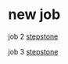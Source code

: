 # new job

job 2 [stepstone](https://www.stepstone.de/stellenangebote--Entwicklungsingenieur-mwd-Design-Data-Analyst-Crailsheim-Voith-Group--7798870-inline.html?rltr=2_2_25_seorl_m_0_0_0_0_0_0)


job 3 [stepstone](https://www.stepstone.de/cmp/de/Ingram-Micro-Distribution-GmbH-19593/jobs.html)

